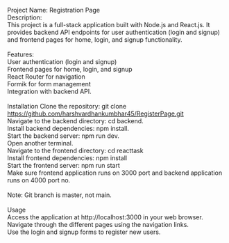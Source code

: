 Project Name: Registration Page
<br>
Description: <br>
This project is a full-stack application built with Node.js and React.js. It provides backend API endpoints for user authentication (login and signup) and frontend pages for home, login, and signup functionality. <br>
<br>
Features: <br>
User authentication (login and signup) <br>
Frontend pages for home, login, and signup <br>
React Router for navigation <br>
Formik for form management <br>
Integration with backend API. <br>
<br>
Installation
Clone the repository: git clone https://github.com/harshvardhankumbhar45/RegisterPage.git <br>
Navigate to the backend directory: cd backend.<br>
Install backend dependencies: npm install.<br>
Start the backend server: npm run dev.<br>
Open another terminal.<br>
Navigate to the frontend directory: cd reacttask<br>
Install frontend dependencies: npm install <br>
Start the frontend server: npm run start <br>
Make sure frontend application runs on 3000 port and backend application runs on 4000 port no. <br>
<br>
Note: Git branch is master, not main. <br>
<br>
Usage <br>
Access the application at http://localhost:3000 in your web browser. <br>
Navigate through the different pages using the navigation links. <br>
Use the login and signup forms to register new users. <br>
